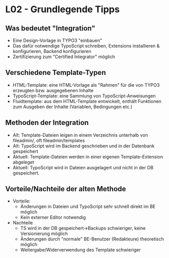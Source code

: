 # L02 - Grundlegende Tipps

## Was bedeutet "Integration"

- Eine Design-Vorlage in TYPO3 "einbauen"
- Das dafür notwendige TypoScript schreiben, Extensions installieren & konfigurieren, Backend konfigurieren
- Zertifizierung zum "Certified Integrator" möglich

## Verschiedene Template-Typen

- HTML-Template: eine HTML-Vorlage als "Rahmen" für die von TYPO3 erzeugten bzw. ausgegebenen Inhalte
- TypoScript-Template: eine Sammlung von TypoScript-Anweisungen
- Fluidtemplate: aus dem HTML-Template entwickelt, enthält Funktionen zum Ausgeben der Inhalte (Variablen, Bedingungen etc.)
  
## Methoden der Integration

- Alt: Template-Dateien leigen in einem Verzeichnis unterhalb von fileadmin/, oft fileadmin/templates
- Alt: TypoScript wird im Backend geschrieben und in der Datenbank gespeichert
- Aktuell: Template-Dateien werden in einer eigenen Template-Extension abgeleget
- Aktuell: TypoScript wird in Dateien ausgelagert und nicht in der DB gespeichert.

## Vorteile/Nachteile der alten Methode

- Vorteile:
  - Änderungen in Dateien und TypoScript sehr schnell direkt im BE möglich
  - Kein externer Editor notwendig
- Nachteile
  - TS wird in der DB gespeichert->Backups schwieriger, keine Versionierung möglich
  - Änderungen durch "normale" BE-Benutzer (Redakteure) theoretisch möglich
  - Weitergabe/Widerverwendung des Template schwieriger
